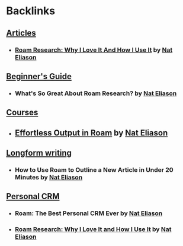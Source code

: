 
# Backlinks
## [Articles](<Articles.md>)
- ### [Roam Research: Why I Love It And How I Use It](https://www.nateliason.com/blog/roam) by [Nat Eliason](<Nat Eliason.md>)

## [Beginner's Guide](<Beginner's Guide.md>)
- ### What's So Great About Roam Research? by [Nat Eliason](<Nat Eliason.md>)

## [Courses](<Courses.md>)
- ## [Effortless Output in Roam](https://www.effortlessoutput.com) by [Nat Eliason](<Nat Eliason.md>)

## [Longform writing](<Longform writing.md>)
- ### How to Use Roam to Outline a New Article in Under 20 Minutes by [Nat Eliason](<Nat Eliason.md>)

## [Personal CRM](<Personal CRM.md>)
- ### Roam: The Best Personal CRM Ever by [Nat Eliason](<Nat Eliason.md>)

- ### [Roam Research: Why I Love It and How I Use It](https://www.nateliason.com/blog/roam[crm](<crm.md>)) by [Nat Eliason](<Nat Eliason.md>)


